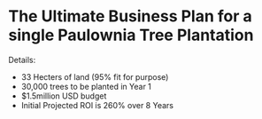 # The Ultimate Business Plan for a single Paulownia Tree Plantation

Details:
 - 33 Hecters of land (95% fit for purpose) 
 - 30,000 trees to be planted in Year 1
 - $1.5million USD budget
 - Initial Projected ROI is 260% over 8 Years
